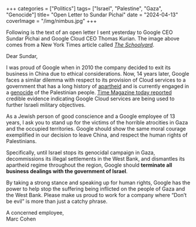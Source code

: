 +++
categories = ["Politics"]
tags= ["Israel", "Palestine", "Gaza", "Genocide"]
title= "Open Letter to Sundar Pichai"
date = "2024-04-13"
coverImage = "/img/nimbus.jpg"
+++

Following is the text of an open letter I sent yesterday to Google CEO Sundar Pichai and Google Cloud CEO Thomas Kurian. The image above comes from a New York Times article called <a target="_blank" href="https://www.nytimes.com/2023/10/15/world/middleeast/gaza-children-shelter.html?ugrp=u&unlocked_article_code=1.kE0.fFPn.-wYUpbnKbqLO&smid=url-share">*The Schoolyard*</a>.

<!--more-->  

Dear Sundar,

I was proud of Google when in 2010 the company decided to exit its business in China due to ethical considerations. Now, 14 years later, Google faces a similar dilemma with respect to its provision of Cloud services to a government that has a long history of <a target="_blank" href="https://www.btselem.org/publications/fulltext/202101_this_is_apartheid">apartheid</a> and is currently engaged in a <a target="_blank" href="https://www.theguardian.com/world/2024/feb/27/un-israel-food-starvation-palestinians-war-crime-genocide">genocide</a> of the Palestinian people. <a target="_blank" href="https://time.com/6966102/google-contract-israel-defense-ministry-gaza-war/">Time Magazine today reported</a> credible evidence indicating Google Cloud services are being used to further Israeli military objectives.

As a Jewish person of good conscience and a Google employee of 13 years, I ask you to stand up for the victims of the horrible atrocities in Gaza and the occupied territories. Google should show the same moral courage exemplified in our decision to leave China, and respect the human rights of Palestinians.

Specifically, until Israel stops its genocidal campaign in Gaza, decommissions its illegal settlements in the West Bank, and dismantles its apartheid regime throughout the region, Google should **terminate all business dealings with the government of Israel**.

By taking a strong stance and speaking up for human rights, Google has the power to help stop the suffering being inflicted on the people of Gaza and the West Bank. Please make us proud to work for a company where “Don’t be evil” is more than just a catchy phrase.

A concerned employee,  
Marc Cohen
